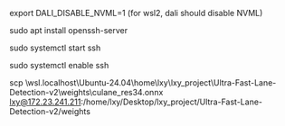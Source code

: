 export DALI_DISABLE_NVML=1   (for wsl2, dali should disable NVML)

sudo apt install openssh-server

sudo systemctl start ssh

sudo systemctl enable ssh

scp \\wsl.localhost\Ubuntu-24.04\home\lxy\lxy_project\Ultra-Fast-Lane-Detection-v2\weights\culane_res34.onnx lxy@172.23.241.211:/home/lxy/Desktop/lxy_project/Ultra-Fast-Lane-Detection-v2/weights